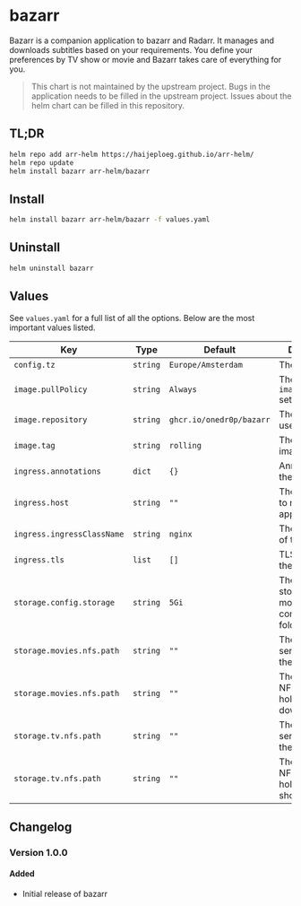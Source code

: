 # bazarr

Bazarr is a companion application to bazarr and Radarr. It manages and downloads subtitles based on your requirements. You define your preferences by TV show or movie and Bazarr takes care of everything for you.

> This chart is not maintained by the upstream project. Bugs in the application needs to be filled in the upstream project. Issues about the helm chart can be filled in this repository.

## TL;DR

```bash
helm repo add arr-helm https://haijeploeg.github.io/arr-helm/
helm repo update
helm install bazarr arr-helm/bazarr
```

## Install

```bash
helm install bazarr arr-helm/bazarr -f values.yaml
```

## Uninstall

```bash
helm uninstall bazarr
```

## Values

See `values.yaml` for a full list of all the options. Below are the most important values listed.

| Key | Type | Default | Description |
| --- | --- | --- | --- |
| `config.tz` | `string` | `Europe/Amsterdam` | The timezone |
| `image.pullPolicy` | `string` | `Always` | The `imagePullPolicy` setting |
| `image.repository` | `string` | `ghcr.io/onedr0p/bazarr` | The image to use |
| `image.tag` | `string` | `rolling` | The tag of the image to use |
| `ingress.annotations` | `dict` | `{}` | Annotations for the ingress |
| `ingress.host` | `string` | `""` | The hostname to run the application |
| `ingress.ingressClassName` | `string` | `nginx` | The className of the ingress |
| `ingress.tls` | `list` | `[]` | TLS settings for the ingress |
| `storage.config.storage` | `string` | `5Gi` | The amount of storage mounted on the configuration folder |
| `storage.movies.nfs.path` | `string` | `""` | The fqdn to the server hosting the NFS share |
| `storage.movies.nfs.path` | `string` | `""` | The path on the NFS server that holds the downloads |
| `storage.tv.nfs.path` | `string` | `""` | The fqdn to the server hosting the NFS share |
| `storage.tv.nfs.path` | `string` | `""` | The path on the NFS server that holds the tv shows |

## Changelog

### Version 1.0.0

#### Added

- Initial release of bazarr